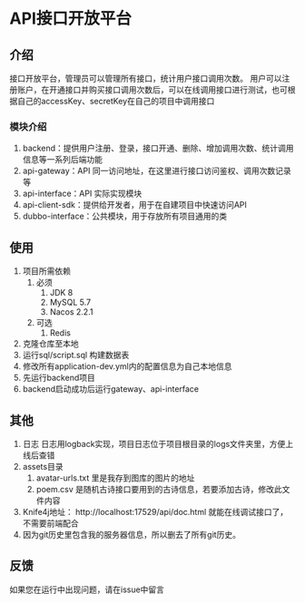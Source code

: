 # API接口开放平台
## 介绍
接口开放平台，管理员可以管理所有接口，统计用户接口调用次数。
用户可以注册账户，在开通接口并购买接口调用次数后，可以在线调用接口进行测试，也可根据自己的accessKey、secretKey在自己的项目中调用接口

### 模块介绍
1. backend：提供用户注册、登录，接口开通、删除、增加调用次数、统计调用信息等一系列后端功能
2. api-gateway：API 同一访问地址，在这里进行接口访问鉴权、调用次数记录等
3. api-interface：API 实际实现模块
4. api-client-sdk：提供给开发者，用于在自建项目中快速访问API
5. dubbo-interface：公共模块，用于存放所有项目通用的类

## 使用
1. 项目所需依赖
    1. 必须
        1. JDK 8
        2. MySQL 5.7
        3. Nacos 2.2.1
    2. 可选
        1. Redis
2. 克隆仓库至本地
3. 运行sql/script.sql 构建数据表
4. 修改所有application-dev.yml内的配置信息为自己本地信息
5. 先运行backend项目
6. backend启动成功后运行gateway、api-interface

## 其他
1. 日志
   日志用logback实现，项目日志位于项目根目录的logs文件夹里，方便上线后查错
2. assets目录
    1. avatar-urls.txt 里是我存到图库的图片的地址
    2. poem.csv 是随机古诗接口要用到的古诗信息，若要添加古诗，修改此文件内容
3. Knife4j地址： http://localhost:17529/api/doc.html 就能在线调试接口了，不需要前端配合
4. 因为git历史里包含我的服务器信息，所以删去了所有git历史。

## 反馈
如果您在运行中出现问题，请在issue中留言
